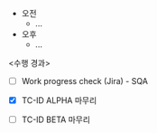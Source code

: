 - 오전
	- ...
- 오후
	- ...

<수행 경과>
- [ ] Work progress check (Jira) - SQA

- [x] TC-ID ALPHA 마무리
- [ ] TC-ID BETA 마무리